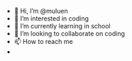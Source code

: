 - 👋 Hi, I’m @muluen
- 👀 I’m interested in coding
- 🌱 I’m currently learning in school
- 💞️ I’m looking to collaborate on coding
- 📫 How to reach me 
-

<!---
muluen/muluen is a ✨ special ✨ repository because its `README.md` (this file) appears on your GitHub profile.
You can click the Preview link to take a look at your changes.
--->
